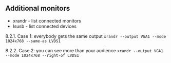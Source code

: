 ## Additional monitors
- xrandr - list connected monitors
- lsusb - list connected devices

8.2.1. Case 1: everybody gets the same output
`xrandr --output VGA1 --mode 1024x768 --same-as LVDS1`

8.2.2. Case 2: you can see more than your audience
`xrandr --output VGA1 --mode 1024x768 --right-of LVDS1`
